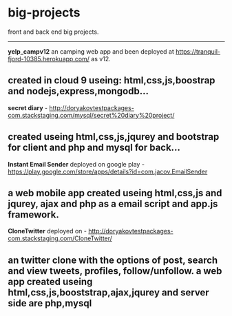 # big-projects
front and back end big projects.

---------------------------------------------------------------------------------------------------------------

<strong>yelp_campv12</strong>
an camping web app and been deployed at https://tranquil-fjord-10385.herokuapp.com/ as v12.

created in cloud 9 useing: html,css,js,boostrap and nodejs,express,mongodb...
----------------------------------------------------------------------------------------------------------------

<strong>secret diary</strong> - http://doryakovtestpackages-com.stackstaging.com/mysql/secret%20diary%20project/

created useing html,css,js,jqurey and bootstrap for client and php and mysql for back...
----------------------------------------------------------------------------------------------------------------

<strong>Instant Email Sender</strong>
deployed on google play - https://play.google.com/store/apps/details?id=com.jacov.EmailSender

a web mobile app created useing html,css,js and jqurey, ajax and php as a email script and app.js framework.
----------------------------------------------------------------------------------------------------------------

<strong>CloneTwitter</strong>
deployed on - http://doryakovtestpackages-com.stackstaging.com/CloneTwitter/

an twitter clone with the options of post, search and view tweets, profiles, follow/unfollow.
a web app created useing html,css,js,booststrap,ajax,jqurey and server side are php,mysql
----------------------------------------------------------------------------------------------------------------

